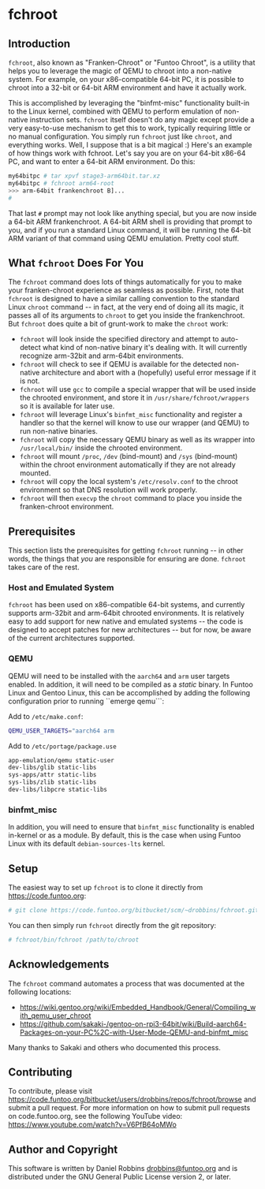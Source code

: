 # fchroot

## Introduction

`fchroot`, also known as "Franken-Chroot" or "Funtoo Chroot", is a utility that helps
you to leverage the magic of QEMU to chroot into a non-native system. For example,
on your x86-compatible 64-bit PC, it is possible to chroot into a 32-bit or 64-bit
ARM environment and have it actually work. 

This is accomplished by leveraging the
"binfmt-misc" functionality built-in to the Linux kernel, combined with QEMU to
perform emulation of non-native instruction sets. `fchroot` itself doesn't do any
magic except provide a very easy-to-use mechanism to get this to work, typically
requiring little or no manual configuration. You simply run `fchroot` just like
`chroot`, and everything works. Well, I suppose that is a bit magical :) Here's an
example of how things work with fchroot. Let's say you are on your 64-bit x86-64
PC, and want to enter a 64-bit ARM environment. Do this:

```bash
my64bitpc # tar xpvf stage3-arm64bit.tar.xz
my64bitpc # fchroot arm64-root
>>> arm-64bit frankenchroot B]...
#
```

That last `#` prompt may not look like anything special, but you are now inside a
64-bit ARM frankenchroot. A 64-bit ARM shell is providing that prompt to you, and
if you run a standard Linux command, it will be running the 64-bit ARM variant of
that command using QEMU emulation. Pretty cool stuff.

## What `fchroot` Does For You

The `fchroot` command does lots of things automatically for you to make your 
franken-chroot experience as seamless as possible. First, note that `fchroot` is
designed to have a similar calling convention to the standard Linux `chroot` command --
in fact, at the very end of doing all its magic, it passes all of its arguments to
`chroot` to get you inside the frankenchroot. But `fchroot` does quite a bit of
grunt-work to make the `chroot` work:

* `fchroot` will look inside the specified directory and attempt to auto-detect
what kind of non-native binary it's dealing with. It will currently recognize arm-32bit
and arm-64bit environments.
* `fchroot` will check to see if QEMU is available for the detected non-native
architecture and abort with a (hopefully) useful error message if it is not.
* `fchroot` will use `gcc` to compile a special wrapper that will be used inside
the chrooted environment, and store it in `/usr/share/fchroot/wrappers` so it is
available for later use.
* `fchroot` will leverage Linux's `binfmt_misc` functionality and register a handler
so that the kernel will know to use our wrapper (and QEMU) to run non-native binaries.
* `fchroot` will copy the necessary QEMU binary as well as its wrapper into 
`/usr/local/bin/` inside the chrooted environment.
* `fchroot` will mount `/proc`, `/dev` (bind-mount) and `/sys` (bind-mount) within the
chroot environment automatically if they are not already mounted.
* `fchroot` will copy the local system's `/etc/resolv.conf` to the chroot environment
so that DNS resolution will work properly.
* `fchroot` will then `execvp` the `chroot` command to place you inside the franken-chroot
environment.

## Prerequisites

This section lists the prerequisites for getting `fchroot` running -- in other words,
the things that *you* are responsible for ensuring are done. `fchroot` takes care
of the rest.

### Host and Emulated System

``fchroot`` has been used on x86-compatible 64-bit systems, and currently supports
arm-32bit and arm-64bit chrooted environments. It is relatively easy to add support
for new native and emulated systems -- the code is designed to accept patches for
new architectures -- but for now, be aware of the current architectures supported.

### QEMU

QEMU will need to be installed with the ``aarch64`` and ``arm`` user targets enabled.
In addition, it will need to be compiled as a *static* binary. In Funtoo Linux and
Gentoo Linux, this can be accomplished by adding the following configuration
prior to running ``emerge qemu```:

Add to ``/etc/make.conf``:

```bash
QEMU_USER_TARGETS="aarch64 arm
```

Add to ``/etc/portage/package.use``

```bash
app-emulation/qemu static-user
dev-libs/glib static-libs
sys-apps/attr static-libs
sys-libs/zlib static-libs
dev-libs/libpcre static-libs
```

### binfmt_misc

In addition, you will need to ensure that ``binfmt_misc`` functionality is enabled
in-kernel or as a module. By default, this is the case when using Funtoo Linux with
its default ``debian-sources-lts`` kernel.

## Setup

The easiest way to set up `fchroot` is to clone it directly from https://code.funtoo.org:

```bash
# git clone https://code.funtoo.org/bitbucket/scm/~drobbins/fchroot.git
```

You can then simply run ``fchroot`` directly from the git repository:

```bash
# fchroot/bin/fchroot /path/to/chroot
```

## Acknowledgements

The `fchroot` command automates a process that was documented at the following locations:

* https://wiki.gentoo.org/wiki/Embedded_Handbook/General/Compiling_with_qemu_user_chroot
* https://github.com/sakaki-/gentoo-on-rpi3-64bit/wiki/Build-aarch64-Packages-on-your-PC%2C-with-User-Mode-QEMU-and-binfmt_misc

Many thanks to Sakaki and others who documented this process.

## Contributing

To contribute, please visit https://code.funtoo.org/bitbucket/users/drobbins/repos/fchroot/browse and submit a pull request.
For more information on how to submit pull requests on code.funtoo.org, see the following YouTube video: https://www.youtube.com/watch?v=V6PfB64oMWo

## Author and Copyright

This software is written by Daniel Robbins <drobbins@funtoo.org> and is distributed 
under the GNU General Public License version 2, or later.